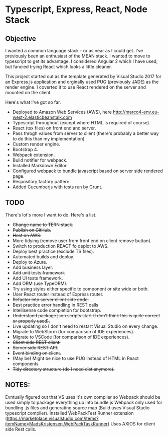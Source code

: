# Typescript, Express, React, Node Stack

## Objective

I wanted a common language stack - or as near as I could get. I've previously been an enthusiast of the MEAN stack. I wanted to move to typescript to get its advantage.
I considered Angular 2 which I have used, but fancied trying React which looks a little cleaner.

This project started out as the template generated by Visual Studio 2017 for an Express.js application and orginally used PUG (previously JADE) as the render engine.
I coverted it to use React rendered on the server and mounted on the client.

Here's what I've got so far.
* Deployed to Amazon Web Services (AWS), here http://marco4-env.eu-west-2.elasticbeanstalk.com
* Typescript throughout (except where HTML is required of course).
* React (tsx files) on front end and server.
* Pass throgh values from server to client (there's probably a better way to do this than my implementation)
* Custom render engine.
* Bootstrap 4.
* Webpack extension.
* Build notifier for webpack.
* Installed Markdown Editor.
* Configured webpack to bundle javascript based on server side rendered page.
* Respository factory pattern.
* Added Cucumberjs with tests run by Grunt.

## TODO

There's lot's more I want to do. Here's a list.

* ~~Change name to TERN stack.~~
* ~~Publish on GitHub.~~
* ~~Host on AWS.~~
* More tidying (remove user from front end on client remove button).
* Switch to production REACT fo deplot to AWS.
* Deploy best practice (exclude TS files).
* Automated builds and deploy.
* Deploy to Azure.
* Add business layer.
* ~~Add unit tests framework~~
* Add UI tests framework.
* Add ORM (use TypeORM).
* Try using styles either specific to component or site wide or both.
* User React router instead of Express router.
* ~~Refactor into server client side code.~~
* Best practice error handling in REST calls
* Intellisense code completion for bootstrap.
* ~~Understand package.json scripts start (I don't think this is quite correct or properly used).~~
* Live updating so I don't need to restart Visual Studio on every change.
* Migrate to WebStorm (for comparison of IDE experiences).
* Migrate to VSCode (for comparison of IDE experiences).
* ~~Client side REST client.~~
* ~~Server side REST API.~~
* ~~Event binding on client.~~
* (May be) Might be nice to use PUG instead of HTML in React components
* ~~Tidy directory structure (do I need dist anymore).~~

## NOTES:
Evntually figured out that VS uses it's own compiler so Webpack should be used simply to package everything up into bundle.js
Webpack only used for bundling .js files and generating source map (Build uses Visual Studio typescript compiler).
Installed WebPackTest Runner extension (https://marketplace.visualstudio.com/items?itemName=MadsKristensen.WebPackTaskRunner)
Uses AXIOS for client side Rest calls.
